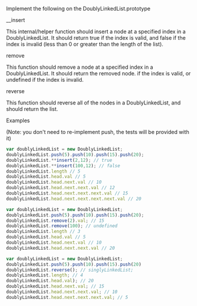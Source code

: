 Implement the following on the DoublyLinkedList.prototype

\_\_insert

This internal/helper function should insert a node at a specified index in a DoublyLinkedList. It should return true if the index is valid, and false if the index is invalid (less than 0 or greater than the length of the list).

remove

This function should remove a node at a specified index in a DoublyLinkedList. It should return the removed node. if the index is valid, or undefined if the index is invalid.

reverse

This function should reverse all of the nodes in a DoublyLinkedList, and should return the list.

Examples

(Note: you don't need to re-implement push, the tests will be provided with it)

```js
var doublyLinkedList = new DoublyLinkedList;
doublyLinkedList.push(5).push(10).push(15).push(20);
doublyLinkedList.**insert(2,12); // true
doublyLinkedList.**insert(100,12); // false
doublyLinkedList.length // 5
doublyLinkedList.head.val // 5
doublyLinkedList.head.next.val // 10
doublyLinkedList.head.next.next.val // 12
doublyLinkedList.head.next.next.next.val // 15
doublyLinkedList.head.next.next.next.next.val // 20

var doublyLinkedList = new DoublyLinkedList;
doublyLinkedList.push(5).push(10).push(15).push(20);
doublyLinkedList.remove(2).val; // 15
doublyLinkedList.remove(100); // undefined
doublyLinkedList.length // 3
doublyLinkedList.head.val // 5
doublyLinkedList.head.next.val // 10
doublyLinkedList.head.next.next.val // 20

var doublyLinkedList = new DoublyLinkedList;
doublyLinkedList.push(5).push(10).push(15).push(20)
doublyLinkedList.reverse(); // singlyLinkedList;
doublyLinkedList.length; // 4
doublyLinkedList.head.val); // 20
doublyLinkedList.head.next.val; // 15
doublyLinkedList.head.next.next.val; // 10
doublyLinkedList.head.next.next.next.val; // 5
```
